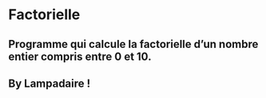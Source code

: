 # Factorielle

## Programme qui calcule la factorielle d’un nombre entier compris entre 0 et 10.

## By Lampadaire !
